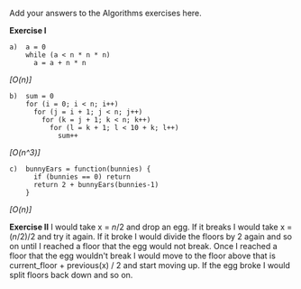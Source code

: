 Add your answers to the Algorithms exercises here.

**Exercise I**
```
a)  a = 0  
    while (a < n * n * n) 
      a = a + n * n  
```
*[O(n)]*

```
b)  sum = 0 
    for (i = 0; i < n; i++) 
      for (j = i + 1; j < n; j++) 
        for (k = j + 1; k < n; k++) 
          for (l = k + 1; l < 10 + k; l++) 
            sum++ 
```
*[O(n^3)]*

```
c)  bunnyEars = function(bunnies) {
      if (bunnies == 0) return
      return 2 + bunnyEars(bunnies-1) 
    }
```
*[O(n)]*

**Exercise II**
I would take x = _n_/2 and drop an egg. If it breaks I would take x = (_n_/2)/2 and try it again. If it broke I would divide the floors by 2 again and so on until I reached a floor that the egg would not break. Once I reached a floor that the egg wouldn't break I would move to the floor above that is current_floor + previous(x) / 2 and start moving up. If the egg broke I would split floors back down and so on.